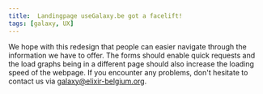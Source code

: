 ```yaml
---
title:  Landingpage useGalaxy.be got a facelift!
tags: [galaxy, UX]
---
```


We hope with this redesign that people can easier navigate through the information we have to offer. The forms should enable quick requests and the load graphs being in a different page should also increase the loading speed of the webpage. If you encounter any problems, don't hesitate to contact us via galaxy@elixir-belgium.org.